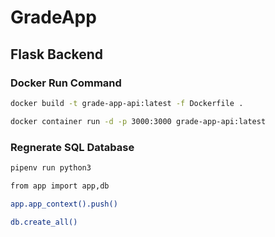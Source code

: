 # GradeApp

## Flask Backend

### Docker Run Command
```bash
docker build -t grade-app-api:latest -f Dockerfile .
```

```bash
docker container run -d -p 3000:3000 grade-app-api:latest
```

### Regnerate SQL Database

```bash
pipenv run python3
```

```bash
from app import app,db
```

```bash
app.app_context().push()
```

```bash
db.create_all()
```

